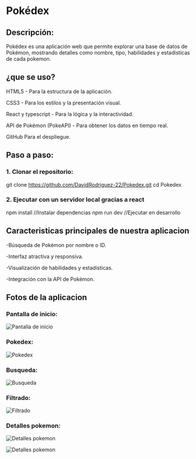 # Pokédex

## Descripción:

Pokédex es una aplicación web que permite explorar una base de datos de Pokémon, mostrando detalles como nombre, tipo, habilidades y estadísticas de cada pokemon. 

## ¿que se uso?

HTML5 - Para la estructura de la aplicación.

CSS3 - Para los estilos y la presentación visual.

React y typescript - Para la lógica y la interactividad.

API de Pokémon (PokeAPI) - Para obtener los datos en tiempo real.

GitHub  Para el despliegue.

## Paso a paso:

### 1. Clonar el repositorio: 
git clone https://github.com/DavidRodriguez-22/Pokedex.git
cd Pokedex

### 2. Ejecutar con un servidor local gracias a react
npm install  //Instalar dependencias
npm run dev  //Ejecutar en desarrollo

## Caracteristicas principales de nuestra aplicacion

-Búsqueda de Pokémon por nombre o ID.

-Interfaz atractiva y responsiva.

-Visualización de habilidades y estadísticas.

-Integración con la API de Pokémon.

## Fotos de la aplicacion

### Pantalla de inicio:
![Pantalla de inicio](public/Pagina_inicial.png)

### Pokedex:
![Pokedex](public/Pokedex.png)

### Busqueda:
![Busqueda](public/Busqueda.png)

### Filtrado:
![Filtrado](public/Filtrado.png)

### Detalles pokemon:
![Detalles pokemon](public/Detalles_pokemon1.png)

![Detalles pokemon](public/Detalles_pokemon2.png)
